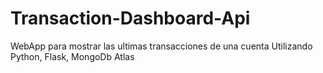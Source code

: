 # Transaction-Dashboard-Api
WebApp para mostrar las ultimas transacciones de una cuenta
Utilizando Python, Flask, MongoDb Atlas
